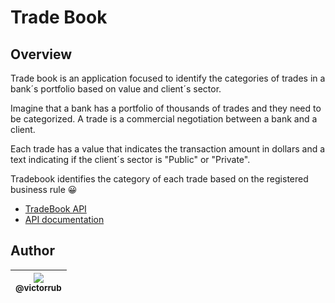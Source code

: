 # Trade Book

## Overview

Trade book is an application focused to identify the categories of trades in a bank´s portfolio based on value and client´s sector.

Imagine that a bank has a portfolio of thousands of trades and they need to be categorized. A trade is a commercial negotiation between a bank and a client.

Each trade has a value that indicates the transaction amount in dollars and a text indicating if the client´s sector is "Public" or "Private".

Tradebook identifies the category of each trade based on the registered business rule 😀

- [TradeBook API](http://104.197.195.158/trades)
- [API documentation](https://trade-book.readme.io/)

## Author

| [<img src="https://avatars2.githubusercontent.com/u/14812750?v=4&s=115"><br><sub>@victorrub</sub>](https://github.com/victorrub) |
| :------------------------------------------------------------------------------------------------------------------------------: |

